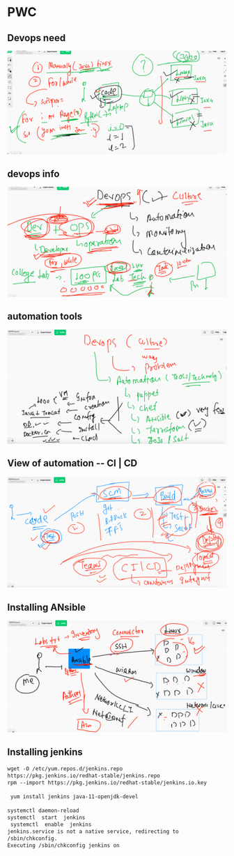 # PWC

## Devops need 

<img src="pyauto.png">

## devops info 

<img src="devops.png">

## automation tools

<img src="auto.png">


## View of automation -- CI | CD

<img src="cicd.png">

## Installing  ANsible 

<img src="ansible.png">

## Installing jenkins 

```
wget -O /etc/yum.repos.d/jenkins.repo     https://pkg.jenkins.io/redhat-stable/jenkins.repo
rpm --import https://pkg.jenkins.io/redhat-stable/jenkins.io.key
 
 yum install jenkins java-11-openjdk-devel
 
systemctl daemon-reload 
systemctl  start  jenkins 
 systemctl  enable  jenkins 
jenkins.service is not a native service, redirecting to /sbin/chkconfig.
Executing /sbin/chkconfig jenkins on

```


